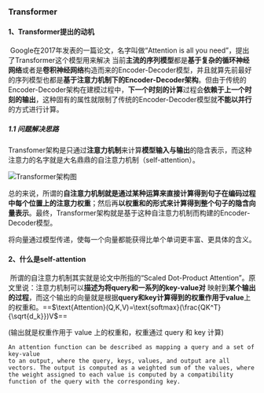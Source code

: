 ### Transformer

#### 1、Transformer提出的动机

​		Google在2017年发表的一篇论文，名字叫做“Attention is all you need”，提出了Transformer这个模型用来解决 当前**主流的序列模型**都是**基于复杂的循环神经网络**或者是**卷积神经网络**构造而来的Encoder-Decoder模型，并且就算先前最好的序列模型也都是**基于注意力机制下的Encoder-Decoder架构**。但由于传统的Encoder-Decoder架构在建模过程中，**下一个时刻的计算**过程会**依赖于上一个时刻的输出**，这种固有的属性就限制了传统的Encoder-Decoder模型就**不能以并行**的方式进行计算。

##### 1.1 问题解决思路

​		Transfomer架构是只通过**注意力机制**来计算**模型输入与输出**的隐含表示，而这种注意力的名字就是大名鼎鼎的自注意力机制（self-attention）。

![Transformer架构图](https://cdn.jsdelivr.net/gh/ZGuangJie/GoPicture/golang/202406241202472.png)

​		总的来说，所谓的**自注意力机制就是通过某种运算来直接计算得到句子在编码过程中每个位置上的注意力权重**；然后再**以权重和的形式来计算得到整个句子的隐含向量表示**。最终，Transformer架构就是基于这种自注意力机制而构建的Encoder-Decoder模型。





将向量通过模型传递，使每一个向量都能获得比单个单词更丰富、更具体的含义。



#### 2、什么是self-attention

​		所谓的自注意力机制其实就是论文中所指的“Scaled Dot-Product Attention”。原文里说：注意力机制可以**描述为将query和一系列的key-value对** 映射到**某个输出的过程**，而这个输出的向量就是根据**query和key计算得到的权重作用于value**上的权重和。==$\text{Attention}(Q,K,V)=\text{softmax}(\frac{QK^T}{\sqrt{d_k}})V$==

(输出就是权重作用于 value 上的权重和，权重通过 query 和 key 计算)

```
An attention function can be described as mapping a query and a set of key-value 
to an output, where the query, keys, values, and output are all vectors. The output is computed as a weighted sum of the values, where the weight assigned to each value is computed by a compatibility function of the query with the corresponding key.
```

